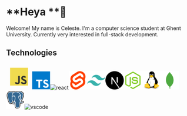 # **Heya **👋
Welcome! My name is Celeste.
I'm a computer science student at Ghent University.
Currently very interested in full-stack development.

## **Technologies**
<img style="padding: 10px" src="https://raw.githubusercontent.com/devicons/devicon/1119b9f84c0290e0f0b38982099a2bd027a48bf1/icons/javascript/javascript-original.svg" alt="javascript" width="50" height="50"/><img src="https://github.com/devicons/devicon/blob/master/icons/typescript/typescript-original.svg" alt="typescript" width="50" height="50"/><img src="https://raw.githubusercontent.com/yurijserrano/Github-Profile-Readme-Logos/master/frameworks/react.svg" alt="react" width="50" height="50"/><img src="https://raw.githubusercontent.com/devicons/devicon/1119b9f84c0290e0f0b38982099a2bd027a48bf1/icons/svelte/svelte-original.svg" alt="svelte" width="50" height="50"/><img src="https://raw.githubusercontent.com/devicons/devicon/master/icons/tailwindcss/tailwindcss-plain.svg" alt="tailwind" width="50" height="50"/><img src="https://raw.githubusercontent.com/devicons/devicon/1119b9f84c0290e0f0b38982099a2bd027a48bf1/icons/nextjs/nextjs-original.svg" alt="nextjs" width="50" height="50"/><img src="https://raw.githubusercontent.com/devicons/devicon/1119b9f84c0290e0f0b38982099a2bd027a48bf1/icons/nodejs/nodejs-plain.svg" alt="nodejs" width="50" height="50"/><img src="https://raw.githubusercontent.com/devicons/devicon/1119b9f84c0290e0f0b38982099a2bd027a48bf1/icons/linux/linux-original.svg" alt="gnu/linux" width="50" height="50"/><img src="https://raw.githubusercontent.com/devicons/devicon/1119b9f84c0290e0f0b38982099a2bd027a48bf1/icons/mongodb/mongodb-plain.svg" alt="mongodb" width="50" height="50"/><img src="https://raw.githubusercontent.com/devicons/devicon/1119b9f84c0290e0f0b38982099a2bd027a48bf1/icons/postgresql/postgresql-original.svg" alt="postgresql" width="50" height="50"/><img src="https://github.com/yurijserrano/Github-Profile-Readme-Logos/blob/master/text%20editors/vscode.svg" alt="vscode" width="50" height="50"/>

